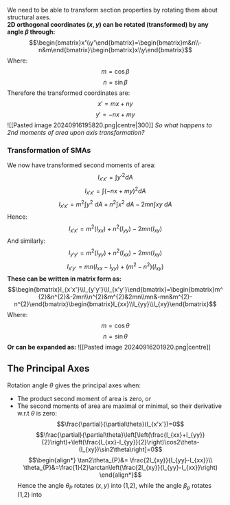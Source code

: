 We need to be able to transform section properties by rotating them about structural axes.
\
**2D orthogonal coordinates ($x,y$) can be rotated (transformed) by any angle $\beta$ through:**
$$\begin{bmatrix}x'\\y'\end{bmatrix}=\begin{bmatrix}m&n\\-n&m\end{bmatrix}\begin{bmatrix}x\\y\end{bmatrix}$$
Where:
$$m=\cos\beta$$
$$n=\sin\beta $$
Therefore the transformed coordinates are:
$$x'=mx+ny$$
$$y'=-nx+my$$
![[Pasted image 20240916195820.png|centre|300]]
*So what happens to 2nd moments of area upon axis transformation?*
### Transformation of SMAs
We now have transformed second moments of area:
$$I_{x'x'}=\int y'^{2}dA$$
$$I_{x'x'}=\int(-nx+my)^{2}dA$$
$$I_{x'x'}=m^{2}\int y^{2}~dA+n^{2}\int x^{2}~dA -2mn\int xy~dA$$
Hence:
$$I_{x'x'}=m^{2}(I_{xx})+n^{2}(I_{yy})-2mn(I_{xy})$$
And similarly:
$$I_{y'y'}=m^{2}(I_{yy})+n^{2}(I_{xx})-2mn(I_{xy})$$
$$I_{x'y'}=mn(I_{xx}-I_{yy})+(m^{2}-n^{2})(I_{xy})$$
**These can be written in matrix form as:**
$$\begin{bmatrix}I_{x'x'}\\I_{y'y'}\\I_{x'y'}\end{bmatrix}=\begin{bmatrix}m^{2}&n^{2}&-2mn\\n^{2}&m^{2}&2mn\\mn&-mn&m^{2}-n^{2}\end{bmatrix}\begin{bmatrix}I_{xx}\\I_{yy}\\I_{xy}\end{bmatrix}$$
Where:
$$m=\cos\theta$$
$$n=\sin\theta$$
**Or can be expanded as:**
![[Pasted image 20240916201920.png|centre]]
## The Principal Axes
Rotation angle $\theta$ gives the principal axes when:
- The product second moment of area is zero, or
- The second moments of area are maximal or minimal, so their derivative w.r.t $\theta$ is zero:
$$\frac{\partial}{\partial\theta}(I_{x'x'})=0$$ $$\frac{\partial}{\partial\theta}\left[\left(\frac{I_{xx}+I_{yy}}{2}\right)+\left(\frac{I_{xx}-I_{yy}}{2}\right)\cos2\theta-(I_{xy})\sin2\theta\right]=0$$
$$\begin{align*}
\tan2\theta_{P}&= \frac{2I_{xy}}{I_{yy}-I_{xx}}\\
\theta_{P}&=\frac{1}{2}\arctan\left(\frac{2I_{xy}}{I_{yy}-I_{xx}}\right) 
\end{align*}$$
Hence the angle $\theta_{P}$ rotates ($x,y$) into (1,2), while the angle $\beta_p$ rotates (1,2) into  

